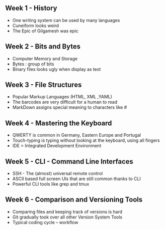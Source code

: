 ## Week 1 - History
- One writing system can be used by many languages
- Cuneiform looks weird
- The Epic of Gilgamesh was epic
## Week 2 - Bits and Bytes
- Computer Memory and  Storage
- Bytes : group of bits
- Binary files looks ugly when display as text
## Week 3 - File Structures
- Popular Markup Languages (HTML, XML ,YAML)
- The barcodes are very difficult for a human to read
- MarkDown assigns special meaning to characters like #
## Week 4 - Mastering the Keyboard
- QWERTY is common in Germany, Eastern Europe and Portugal
- Touch-typing is typing without looking at the keyboard, using all fingers
- IDE = Integrated Development Environment
## Week 5 - CLI - Command Line Interfaces
- SSH - The (almost) universal remote control
- ASCII based full screen UIs that are still common thanks to CLI
- Powerful CLI tools like grep and tmux
## Week 6 - Comparison and Versioning Tools
- Comparing files and keeping track of versions is hard
- Git gradually took over all other Version System Tools
- Typical coding cycle – workflow
